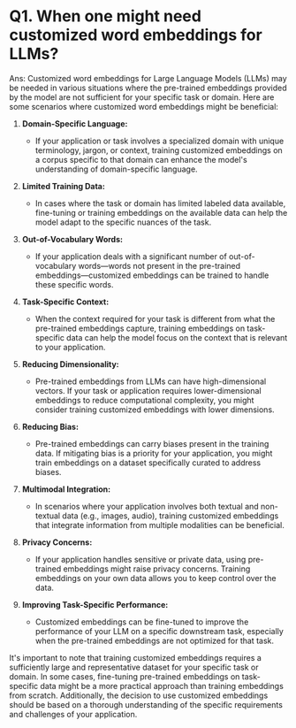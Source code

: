 # Q1. When one might need customized word embeddings for LLMs?
Ans: Customized word embeddings for Large Language Models (LLMs) may be needed in various situations where the pre-trained embeddings provided by the model are not sufficient for your specific task or domain. Here are some scenarios where customized word embeddings might be beneficial:

1. **Domain-Specific Language:**
   - If your application or task involves a specialized domain with unique terminology, jargon, or context, training customized embeddings on a corpus specific to that domain can enhance the model's understanding of domain-specific language.

2. **Limited Training Data:**
   - In cases where the task or domain has limited labeled data available, fine-tuning or training embeddings on the available data can help the model adapt to the specific nuances of the task.

3. **Out-of-Vocabulary Words:**
   - If your application deals with a significant number of out-of-vocabulary words—words not present in the pre-trained embeddings—customized embeddings can be trained to handle these specific words.

4. **Task-Specific Context:**
   - When the context required for your task is different from what the pre-trained embeddings capture, training embeddings on task-specific data can help the model focus on the context that is relevant to your application.

5. **Reducing Dimensionality:**
   - Pre-trained embeddings from LLMs can have high-dimensional vectors. If your task or application requires lower-dimensional embeddings to reduce computational complexity, you might consider training customized embeddings with lower dimensions.

6. **Reducing Bias:**
   - Pre-trained embeddings can carry biases present in the training data. If mitigating bias is a priority for your application, you might train embeddings on a dataset specifically curated to address biases.

7. **Multimodal Integration:**
   - In scenarios where your application involves both textual and non-textual data (e.g., images, audio), training customized embeddings that integrate information from multiple modalities can be beneficial.

8. **Privacy Concerns:**
   - If your application handles sensitive or private data, using pre-trained embeddings might raise privacy concerns. Training embeddings on your own data allows you to keep control over the data.

9. **Improving Task-Specific Performance:**
   - Customized embeddings can be fine-tuned to improve the performance of your LLM on a specific downstream task, especially when the pre-trained embeddings are not optimized for that task.

It's important to note that training customized embeddings requires a sufficiently large and representative dataset for your specific task or domain. In some cases, fine-tuning pre-trained embeddings on task-specific data might be a more practical approach than training embeddings from scratch. Additionally, the decision to use customized embeddings should be based on a thorough understanding of the specific requirements and challenges of your application.

